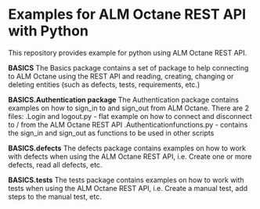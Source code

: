 # Examples for ALM Octane REST API with Python
This repository provides example for python using ALM Octane REST API.

**BASICS**
The Basics package contains a set of package to help connecting to ALM Octane using the REST API and reading, creating, changing or deleting entities (such as defects, tests, requirements, etc.)

**BASICS.Authentication package**
The Authentication package contains examples on how to sign_in to and sign_out from ALM Octane. There are 2 files:
.Login and logout.py - flat example on how to connect and disconnect to / from the ALM Octane REST API
.Authenticationfunctions.py - contains the sign_in and sign_out as functions to be used in other scripts

**BASICS.defects**
The defects package contains examples on how to work with defects when using the ALM Octane REST API, i.e. Create one or more defects, read all defects, etc.

**BASICS.tests**
The tests package contains examples on how to work with tests when using the ALM Octane REST API, i.e. Create a manual test, add steps to the manual test, etc.
